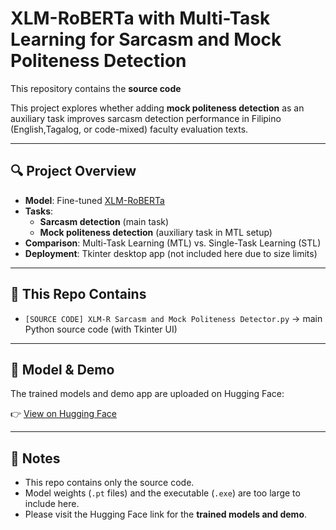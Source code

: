 # XLM-RoBERTa with Multi-Task Learning for Sarcasm and Mock Politeness Detection

This repository contains the **source code** 

This project explores whether adding **mock politeness detection** as an auxiliary task improves sarcasm detection performance in Filipino (English,Tagalog, or code-mixed) faculty evaluation texts.

---

## 🔍 Project Overview
- **Model**: Fine-tuned [XLM-RoBERTa](https://huggingface.co/docs/transformers/model_doc/xlm-roberta)  
- **Tasks**:
  - **Sarcasm detection** (main task)  
  - **Mock politeness detection** (auxiliary task in MTL setup)  
- **Comparison**: Multi-Task Learning (MTL) vs. Single-Task Learning (STL)  
- **Deployment**: Tkinter desktop app (not included here due to size limits)

---

## 📂 This Repo Contains
- `[SOURCE CODE] XLM-R Sarcasm and Mock Politeness Detector.py` → main Python source code (with Tkinter UI)

---

## 🤗 Model & Demo

The trained models and demo app are uploaded on Hugging Face:  

👉 [View on Hugging Face](https://huggingface.co/Bubbli/XLM-R-Sarcasm-MockPoliteness-Detection)  


---

## 📌 Notes
- This repo contains only the source code.  
- Model weights (`.pt` files) and the executable (`.exe`) are too large to include here.  
- Please visit the Hugging Face link for the **trained models and demo**.  
